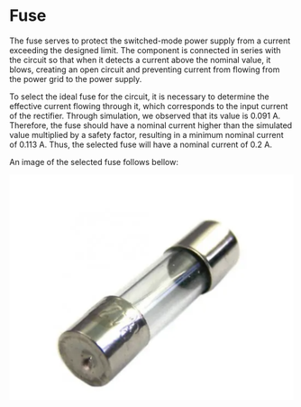# Fuse

The fuse serves to protect the switched-mode power supply from a current exceeding the designed limit. The component is connected in series with the circuit so that when it detects a current above the nominal value, it blows, creating an open circuit and preventing current from flowing from the power grid to the power supply.

To select the ideal fuse for the circuit, it is necessary to determine the effective current flowing through it, which corresponds to the input current of the rectifier. Through simulation, we observed that its value is 0.091 A. Therefore, the fuse should have a nominal current higher than the simulated value multiplied by a safety factor, resulting in a minimum nominal current of 0.113 A. Thus, the selected fuse will have a nominal current of 0.2 A.

An image of the selected fuse follows bellow:


<p align="center">
  <img src="/images/components/Fuse/Fuse.png" alt="Fuse Image">
</p>
